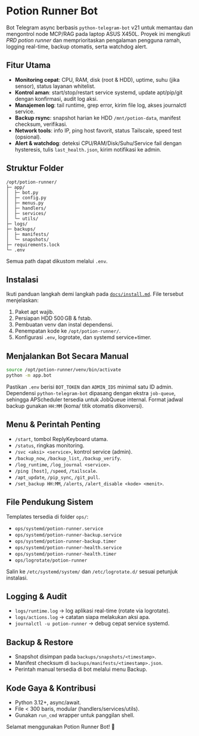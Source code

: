 # Potion Runner Bot

Bot Telegram async berbasis `python-telegram-bot` v21 untuk memantau dan mengontrol node MCP/RAG pada laptop ASUS X450L. Proyek ini mengikuti _PRD potion runner_ dan memprioritaskan pengalaman pengguna ramah, logging real-time, backup otomatis, serta watchdog alert.

## Fitur Utama
- **Monitoring cepat**: CPU, RAM, disk (root & HDD), uptime, suhu (jika sensor), status layanan whitelist.
- **Kontrol aman**: start/stop/restart service systemd, update apt/pip/git dengan konfirmasi, audit log aksi.
- **Manajemen log**: tail runtime, grep error, kirim file log, akses journalctl service.
- **Backup rsync**: snapshot harian ke HDD `/mnt/potion-data`, manifest checksum, verifikasi.
- **Network tools**: info IP, ping host favorit, status Tailscale, speed test (opsional).
- **Alert & watchdog**: deteksi CPU/RAM/Disk/Suhu/Service fail dengan hysteresis, tulis `last_health.json`, kirim notifikasi ke admin.

## Struktur Folder
```
/opt/potion-runner/
├─ app/
│  ├─ bot.py
│  ├─ config.py
│  ├─ menus.py
│  ├─ handlers/
│  ├─ services/
│  └─ utils/
├─ logs/
├─ backups/
│  ├─ manifests/
│  └─ snapshots/
├─ requirements.lock
└─ .env
```
Semua path dapat dikustom melalui `.env`.

## Instalasi
Ikuti panduan langkah demi langkah pada [`docs/install.md`](docs/install.md). File tersebut menjelaskan:
1. Paket apt wajib.
2. Persiapan HDD 500 GB & fstab.
3. Pembuatan venv dan instal dependensi.
4. Penempatan kode ke `/opt/potion-runner/`.
5. Konfigurasi `.env`, logrotate, dan systemd service+timer.

## Menjalankan Bot Secara Manual
```bash
source /opt/potion-runner/venv/bin/activate
python -m app.bot
```
Pastikan `.env` berisi `BOT_TOKEN` dan `ADMIN_IDS` minimal satu ID admin. Dependensi `python-telegram-bot` dipasang dengan ekstra `job-queue`, sehingga APScheduler tersedia untuk JobQueue internal. Format jadwal backup gunakan `HH:MM` (koma/ titik otomatis dikonversi).

## Menu & Perintah Penting
- `/start`, tombol ReplyKeyboard utama.
- `/status`, ringkas monitoring.
- `/svc <aksi> <service>`, kontrol service (admin).
- `/backup_now`, `/backup_list`, `/backup_verify`.
- `/log_runtime`, `/log_journal <service>`.
- `/ping [host]`, `/speed`, `/tailscale`.
- `/apt_update`, `/pip_sync`, `/git_pull`.
- `/set_backup HH:MM`, `/alerts`, `/alert_disable <kode> <menit>`.

## File Pendukung Sistem
Templates tersedia di folder `ops/`:
- `ops/systemd/potion-runner.service`
- `ops/systemd/potion-runner-backup.service`
- `ops/systemd/potion-runner-backup.timer`
- `ops/systemd/potion-runner-health.service`
- `ops/systemd/potion-runner-health.timer`
- `ops/logrotate/potion-runner`

Salin ke `/etc/systemd/system/` dan `/etc/logrotate.d/` sesuai petunjuk instalasi.

## Logging & Audit
- `logs/runtime.log` → log aplikasi real-time (rotate via logrotate).
- `logs/actions.log` → catatan siapa melakukan aksi apa.
- `journalctl -u potion-runner` → debug cepat service systemd.

## Backup & Restore
- Snapshot disimpan pada `backups/snapshots/<timestamp>`.
- Manifest checksum di `backups/manifests/<timestamp>.json`.
- Perintah manual tersedia di bot melalui menu Backup.

## Kode Gaya & Kontribusi
- Python 3.12+, async/await.
- File < 300 baris, modular (handlers/services/utils).
- Gunakan `run_cmd` wrapper untuk panggilan shell.

Selamat menggunakan Potion Runner Bot! 🧪

